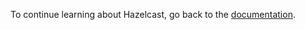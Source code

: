To continue learning about Hazelcast, go back to the [documentation](https://docs.hazelcast.com/hazelcast/latest/index.html).